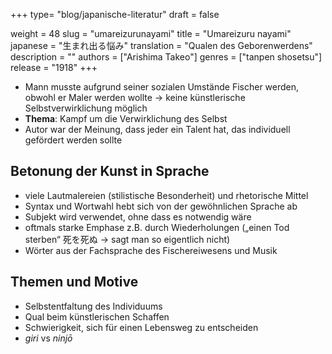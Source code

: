 +++
type= "blog/japanische-literatur"
draft = false

weight = 48
slug = "umareizurunayami"
title = "Umareizuru nayami"
japanese = "生まれ出る悩み"
translation = "Qualen des Geborenwerdens"
description = ""
authors = ["Arishima Takeo"]
genres = ["tanpen shosetsu"]
release = "1918"
+++

- Mann musste aufgrund seiner sozialen Umstände Fischer werden, obwohl er Maler werden wollte -> keine künstlerische Selbstverwirklichung möglich
- **Thema**: Kampf um die Verwirklichung des Selbst
- Autor war der Meinung, dass jeder ein Talent hat, das individuell gefördert werden sollte


## Betonung der Kunst in Sprache

- viele Lautmalereien (stilistische Besonderheit) und rhetorische Mittel
- Syntax und Wortwahl hebt sich von der gewöhnlichen Sprache ab
- Subjekt wird verwendet, ohne dass es notwendig wäre
- oftmals starke Emphase z.B. durch Wiederholungen („einen Tod sterben“ 死を死ぬ -> sagt man so eigentlich nicht)
- Wörter aus der Fachsprache des Fischereiwesens und Musik

## Themen und Motive

- Selbstentfaltung des Individuums
- Qual beim künstlerischen Schaffen
- Schwierigkeit, sich für einen Lebensweg zu entscheiden
- _giri_ vs _ninjō_

